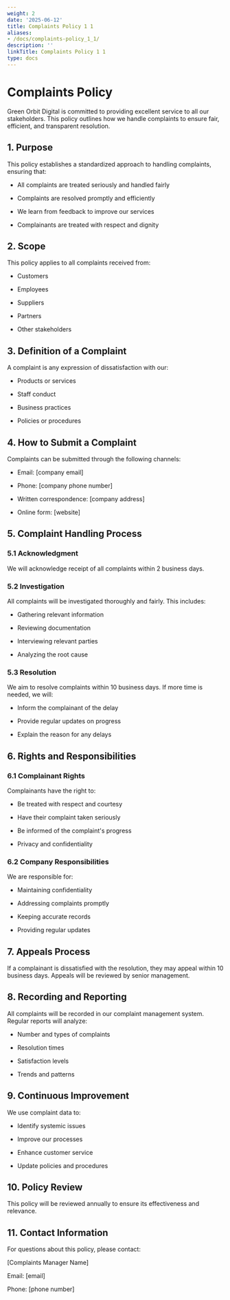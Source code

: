 ```yaml
---
weight: 2
date: '2025-06-12'
title: Complaints Policy 1 1
aliases:
- /docs/complaints-policy_1_1/
description: ''
linkTitle: Complaints Policy 1 1
type: docs
---
```


# Complaints Policy

Green Orbit Digital is committed to providing excellent service to all our stakeholders. This policy outlines how we handle complaints to ensure fair, efficient, and transparent resolution.

## 1. Purpose

This policy establishes a standardized approach to handling complaints, ensuring that:

- All complaints are treated seriously and handled fairly

- Complaints are resolved promptly and efficiently

- We learn from feedback to improve our services

- Complainants are treated with respect and dignity

## 2. Scope

This policy applies to all complaints received from:

- Customers

- Employees

- Suppliers

- Partners

- Other stakeholders

## 3. Definition of a Complaint

A complaint is any expression of dissatisfaction with our:

- Products or services

- Staff conduct

- Business practices

- Policies or procedures

## 4. How to Submit a Complaint

Complaints can be submitted through the following channels:

- Email: [company email]

- Phone: [company phone number]

- Written correspondence: [company address]

- Online form: [website]

## 5. Complaint Handling Process

### 5.1 Acknowledgment

We will acknowledge receipt of all complaints within 2 business days.

### 5.2 Investigation

All complaints will be investigated thoroughly and fairly. This includes:

- Gathering relevant information

- Reviewing documentation

- Interviewing relevant parties

- Analyzing the root cause

### 5.3 Resolution

We aim to resolve complaints within 10 business days. If more time is needed, we will:

- Inform the complainant of the delay

- Provide regular updates on progress

- Explain the reason for any delays

## 6. Rights and Responsibilities

### 6.1 Complainant Rights

Complainants have the right to:

- Be treated with respect and courtesy

- Have their complaint taken seriously

- Be informed of the complaint's progress

- Privacy and confidentiality

### 6.2 Company Responsibilities

We are responsible for:

- Maintaining confidentiality

- Addressing complaints promptly

- Keeping accurate records

- Providing regular updates

## 7. Appeals Process

If a complainant is dissatisfied with the resolution, they may appeal within 10 business days. Appeals will be reviewed by senior management.

## 8. Recording and Reporting

All complaints will be recorded in our complaint management system. Regular reports will analyze:

- Number and types of complaints

- Resolution times

- Satisfaction levels

- Trends and patterns

## 9. Continuous Improvement

We use complaint data to:

- Identify systemic issues

- Improve our processes

- Enhance customer service

- Update policies and procedures

## 10. Policy Review

This policy will be reviewed annually to ensure its effectiveness and relevance.

## 11. Contact Information

For questions about this policy, please contact:

[Complaints Manager Name]

Email: [email]

Phone: [phone number]